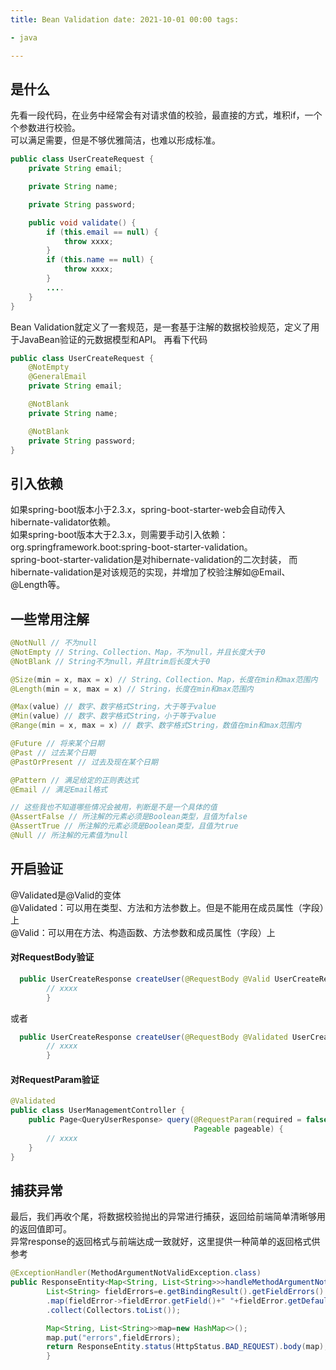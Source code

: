```yaml
---
title: Bean Validation date: 2021-10-01 00:00 tags:

- java

---
```


## 是什么

先看一段代码，在业务中经常会有对请求值的校验，最直接的方式，堆积if，一个个参数进行校验。  
可以满足需要，但是不够优雅简洁，也难以形成标准。

```java
public class UserCreateRequest {
    private String email;

    private String name;

    private String password;

    public void validate() {
        if (this.email == null) {
            throw xxxx;
        }
        if (this.name == null) {
            throw xxxx;
        }
        ....
    }
}
```

Bean Validation就定义了一套规范，是一套基于注解的数据校验规范，定义了用于JavaBean验证的元数据模型和API。 再看下代码

```java
public class UserCreateRequest {
    @NotEmpty
    @GeneralEmail
    private String email;

    @NotBlank
    private String name;

    @NotBlank
    private String password;
}
```

## 引入依赖

如果spring-boot版本小于2.3.x，spring-boot-starter-web会自动传入hibernate-validator依赖。  
如果spring-boot版本大于2.3.x，则需要手动引入依赖：org.springframework.boot:spring-boot-starter-validation。    
spring-boot-starter-validation是对hibernate-validation的二次封装， 而hibernate-validation是对该规范的实现，并增加了校验注解如@Email、@Length等。

## 一些常用注解

```java
@NotNull // 不为null
@NotEmpty // String、Collection、Map，不为null，并且长度大于0
@NotBlank // String不为null，并且trim后长度大于0

@Size(min = x, max = x) // String、Collection、Map，长度在min和max范围内
@Length(min = x, max = x) // String，长度在min和max范围内

@Max(value) // 数字、数字格式String，大于等于value
@Min(value) // 数字、数字格式String，小于等于value
@Range(min = x, max = x) // 数字、数字格式String，数值在min和max范围内

@Future // 将来某个日期
@Past // 过去某个日期
@PastOrPresent // 过去及现在某个日期

@Pattern // 满足给定的正则表达式
@Email // 满足Email格式

// 这些我也不知道哪些情况会被用，判断是不是一个具体的值
@AssertFalse // 所注解的元素必须是Boolean类型，且值为false
@AssertTrue // 所注解的元素必须是Boolean类型，且值为true
@Null // 所注解的元素值为null
```

## 开启验证
@Validated是@Valid的变体  
@Validated：可以用在类型、方法和方法参数上。但是不能用在成员属性（字段）上  
@Valid：可以用在方法、构造函数、方法参数和成员属性（字段）上  

#### 对RequestBody验证

```java
  public UserCreateResponse createUser(@RequestBody @Valid UserCreateRequest request){
        // xxxx
        }
```
或者
```java
  public UserCreateResponse createUser(@RequestBody @Validated UserCreateRequest request){
        // xxxx
        }
```

#### 对RequestParam验证

```java
@Validated
public class UserManagementController {
    public Page<QueryUserResponse> query(@RequestParam(required = false) @NotBlank String keyword,
                                         Pageable pageable) {
        // xxxx
    }
}
```

## 捕获异常

最后，我们再收个尾，将数据校验抛出的异常进行捕获，返回给前端简单清晰够用的返回值即可。   
异常response的返回格式与前端达成一致就好，这里提供一种简单的返回格式供参考

```Java
@ExceptionHandler(MethodArgumentNotValidException.class)
public ResponseEntity<Map<String, List<String>>>handleMethodArgumentNotValidException(MethodArgumentNotValidException e){
        List<String> fieldErrors=e.getBindingResult().getFieldErrors().stream()
        .map(fieldError->fieldError.getField()+" "+fieldError.getDefaultMessage())
        .collect(Collectors.toList());

        Map<String, List<String>>map=new HashMap<>();
        map.put("errors",fieldErrors);
        return ResponseEntity.status(HttpStatus.BAD_REQUEST).body(map);
        }

```
